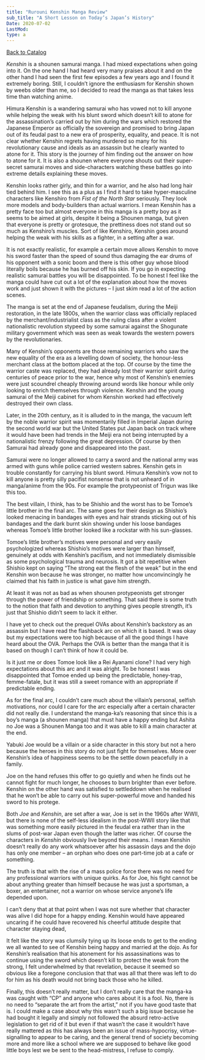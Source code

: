 ```yaml
---
title: "Rurouni Kenshin Manga Review"
sub_title: "A Short Lesson on Today’s Japan’s History"
Date: 2020-07-02
LastMod:
type: a
---
```


[Back to Catalog](https://otaking.xyz/index.html)

_Kenshin_ is a shounen samurai manga. I had mixed expectations when going into it. On the one hand I had heard very many praises about it and on the other hand I had seen the first few episodes a few years ago and I found it extremely boring. Still, I couldn’t ignore the enthusiasm for Kenshin shown by weebs older than me, so I decided to read the manga as that takes less time than watching anime.

Himura Kenshin is a wandering samurai who has vowed not to kill anyone while helping the weak with his blunt sword which doesn’t kill to atone for the assassination’s carried out by him during the wars which restored the Japanese Emperor as officially the sovereign and promised to bring Japan out of its feudal past to a new era of prosperity, equality, and peace. It is not clear whether Kenshin regrets having murdered so many for his revolutionary cause and ideals as an assassin but he clearly wanted to atone for it. This story is the journey of him finding out the answer on how to atone for it. It is also a shounen where everyone shouts out their super-secret samurai moves and side-characters watching these battles go into extreme details explaining these moves.

Kenshin looks rather girly, and thin for a warrior, and he also had long hair tied behind him. I see this as a plus as I find it hard to take hyper-masculine characters like Kenshiro from _Fist of the North Star_ seriously. They look more models and body-builders than actual warriors. I mean Kenshin has a pretty face too but almost everyone in this manga is a pretty boy as it seems to be aimed at girls, despite it being a Shounen manga, but given that everyone is pretty or grotesque, the prettiness does not stand out so much as Kenshiro’s muscles. Sort of like Kenshiro, Kenshin goes around helping the weak with his skills as a fighter, in a setting after a war.

It is not exactly realistic, for example a certain move allows Kenshin to move his sword faster than the speed of sound thus damaging the ear drums of his opponent with a sonic boom and there is this other guy whose blood literally boils because he has burned off his skin. If you go in expecting realistic samurai battles you will be disappointed. To be honest I feel like the manga could have cut out a lot of the explanation about how the moves work and just shown it with the pictures – I just skim read a lot of the action scenes.

The manga is set at the end of Japanese feudalism, during the Meiji restoration, in the late 1800s, when the warrior class was officially replaced by the merchant/industrialist class as the ruling class after a violent nationalistic revolution stypeed by some samurai against the Shogunate military government which was seen as weak towards the western powers by the revolutionaries.

Many of Kenshin’s opponents are those remaining warriors who saw the new equality of the era as a levelling down of society, the honour-less merchant class at the bottom placed at the top. Of course by the time the warrior caste was replaced, they had already lost their warrior spirit during centuries of peace prior to the war, hence why most of Kenshin’s enemies were just scoundrel cheaply throwing around words like honour while only looking to enrich themselves through violence. Kenshin and the young samurai of the Meiji cabinet for whom Kenshin worked had effectively destroyed their own class.

Later, in the 20th century, as it is alluded to in the manga, the vacuum left by the noble warrior spirit was momentarily filled in Imperial Japan during the second world war but the United States put Japan back on track where it would have been had trends in the Meiji era not being interrupted by a nationalistic frenzy following the great depression. Of course by then Samurai had already gone and disappeared into the past.

Samurai were no longer allowed to carry a sword and the national army was armed with guns while police carried western sabres. Kenshin gets in trouble constantly for carrying his blunt sword. Himura Kenshin’s vow not to kill anyone is pretty silly pacifist nonsense that is not unheard of in manga/anime from the 90s. For example the protypeonist of Trigun was like this too.

The best villain, I think, has to be Shishio and the worst has to be Tomoe’s little brother in the final arc. The same goes for their design as Shishio’s looked menacing in bandages with eyes and hair strands sticking out of his bandages and the dark burnt skin showing under his loose bandages whereas Tomoe’s little brother looked like a rockstar with his sun-glasses.

Tomoe’s little brother’s motives were personal and very easily psychologized whereas Shishio’s motives were larger than himself, genuinely at odds with Kenshin’s pacifism, and not immediately dismissible as some psychological trauma and neurosis. It got a bit repetitive when Shishio kept on saying “The strong eat the flesh of the weak” but in the end Kenshin won because he was stronger, no matter how unconvincingly he claimed that his faith in justice is what gave him strength.

At least it was not as bad as when shounen protypeonists get stronger through the power of friendship or something. That said there is some truth to the notion that faith and devotion to anything gives people strength, it’s just that Shishio didn’t seem to lack it either.

I have yet to check out the prequel OVAs about Kenshin’s backstory as an assassin but I have read the flashback arc on which it is based. It was okay but my expectations were too high because of all the good things I have heard about the OVA. Perhaps the OVA is better than the manga that it is based on though I can’t think of how it could be.

Is it just me or does Tomoe look like a Rei Ayanami clone? I had very high expectations about this arc and it was alright. To be honest I was disappointed that Tomoe ended up being the predictable, honey-trap, femme-fatale, but it was still a sweet romance with an appropriate if predictable ending.

As for the final arc, I couldn’t care much about the villain’s personal, selfish motivations, nor could I care for the arc especially after a certain character did not really die. I understand the manga-ka’s reasoning that since this is a boy’s manga (a shounen manga) that must have a happy ending but Ashita no Joe was a Shounen Manga too and it was able to kill a main character at the end.

Yabuki Joe would be a villain or a side character in this story but not a hero because the heroes in this story do not just fight for themselves. More over Kenshin’s idea of happiness seems to be the settle down peacefully in a family.

Joe on the hand refuses this offer to go quietly and when he finds out he cannot fight for much longer, he chooses to burn brighter than ever before. Kenshin on the other hand was satisfied to settleddown when he realised that he won’t be able to carry out his super-powerful move and handed his sword to his protege.

Both _Joe_ and _Kenshin_, are set after a war, Joe is set in the 1960s after WWII, but there is none of the self-less idealism in the post-WWII story like that was something more easily pictured in the feudal era rather than in the slums of post-war Japan even though the latter was richer. Of course the characters in _Kenshin_ obviously live beyond their means. I mean Kenshin doesn’t really do any work whatsoever after his assassin days and the dojo has only one member – an orphan who does one part-time job at a cafe or something.

The truth is that with the rise of a mass police force there was no need for any professional warriors with unique quirks. As for Joe, his fight cannot be about anything greater than himself because he was just a sportsman, a boxer, an entertainer, not a warrior on whose service anyone’s life depended upon.

I can’t deny that at that point when I was not sure whether that character was alive I did hope for a happy ending. Kenshin would have appeared uncaring if he could have recovered his cheerful attitude despite that character staying dead,

It felt like the story was clumsily tying up its loose ends to get to the ending we all wanted to see of Kenshin being happy and married at the dojo. As for Kenshin’s realisation that his atonement for his assassinations was to continue using the sword which doesn’t kill to protect the weak from the strong, I felt underwhelmed by that revelation, because it seemed so obvious like a foregone conclusion that that was all that there was left to do for him as his death would not bring back those who he killed.

Finally, this doesn’t really matter, but I don’t really care that the manga-ka was caught with “CP” and anyone who cares about it is a fool. No, there is no need to “separate the art from the artist,” not if you have good taste that is. I could make a case about why this wasn’t such a big issue because he had bought it legally and simply not followed the absurd retro-active legislation to get rid of it but even if that wasn’t the case it wouldn’t have really mattered as this has always been an issue of mass-hypocrisy, virtue-signalling to appear to be caring, and the general trend of society becoming more and more like a school where we are supposed to behave like good little boys lest we be sent to the head-mistress, I refuse to comply.
